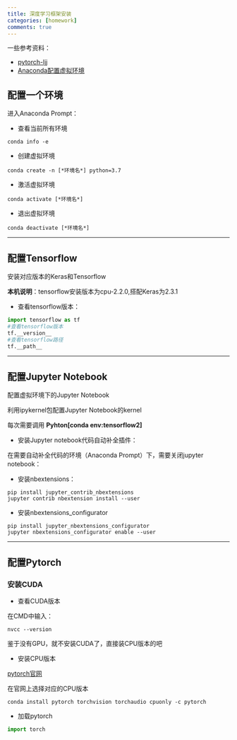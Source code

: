 ```yaml
---
title: 深度学习框架安装
categories: [homework]
comments: true
---
```


一些参考资料：
+ [pytorch-ljj](https://github.com/info-ruc/Web-20)
+ [Anaconda配置虚拟环境](https://zhuanlan.zhihu.com/p/94744929)

## 配置一个环境

进入Anaconda Prompt：

+ 查看当前所有环境

```shell
conda info -e
```
+ 创建虚拟环境

```shell
conda create -n [*环境名*] python=3.7
```
+ 激活虚拟环境

```shell
conda activate [*环境名*]
```

+ 退出虚拟环境

```shell
conda deactivate [*环境名*]
```
---
## 配置Tensorflow

安装对应版本的Keras和Tensorflow

**本机说明**：tensorflow安装版本为cpu-2.2.0,搭配Keras为2.3.1

+ 查看tensorflow版本：

```python
import tensorflow as tf
#查看tensorflow版本
tf.__version__
#查看tensorflow路径
tf.__path__
```

---
## 配置Jupyter Notebook

配置虚拟环境下的Jupyter Notebook

利用ipykernel包配置Jupyter Notebook的kernel

每次需要调用 **Pyhton[conda env:tensorflow2]**

+ 安装Jupyter notebook代码自动补全插件：

在需要自动补全代码的环境（Anaconda Prompt）下，需要关闭jupyter notebook：
+ 安装nbextensions：
```shell
pip install jupyter_contrib_nbextensions
jupyter contrib nbextension install --user
```
+ 安装nbextensions_configurator

```shell
pip install jupyter_nbextensions_configurator
jupyter nbextensions_configurator enable --user
```

---
## 配置Pytorch

### 安装CUDA
+ 查看CUDA版本

在CMD中输入：
```shell
nvcc --version
```
鉴于没有GPU，就不安装CUDA了，直接装CPU版本的吧

+ 安装CPU版本

[pytorch官网](https://pytorch.org/)

在官网上选择对应的CPU版本

```shell
conda install pytorch torchvision torchaudio cpuonly -c pytorch
```

+ 加载pytorch

```python
import torch
```
